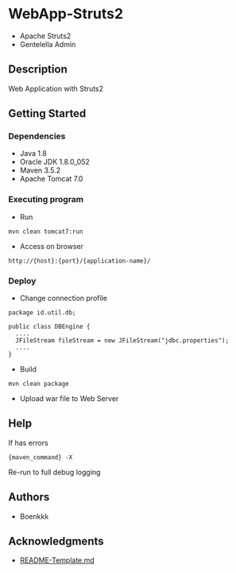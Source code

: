 # WebApp-Struts2
* Apache Struts2
* Gentelella Admin

## Description
Web Application with Struts2

## Getting Started
### Dependencies
* Java 1.8
* Oracle JDK 1.8.0_052
* Maven 3.5.2
* Apache Tomcat 7.0

### Executing program
* Run
```
mvn clean tomcat7:run
```
* Access on browser
```
http://{host}:{port}/{application-name}/
```

### Deploy
* Change connection profile
```
package id.util.db;

public class DBEngine {
  ....
  JFileStream fileStream = new JFileStream("jdbc.properties");
  ....
}
```
* Build
```
mvn clean package
```
* Upload war file to Web Server

## Help

If has errors
```
{maven_command} -X
```
Re-run to full debug logging

## Authors
* Boenkkk

## Acknowledgments
* [README-Template.md](https://gist.github.com/DomPizzie/7a5ff55ffa9081f2de27c315f5018afc)